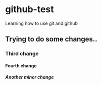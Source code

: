 # github-test
Learning how to use git and github

## Trying to do some changes..
### Third change
#### Fourth change
##### Another minor change 
